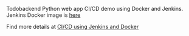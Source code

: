 Todobackend Python web app CI/CD demo using Docker and Jenkins. Jenkins Docker image is [here](https://github.com/w7089/docker_in_jenkins)

Find more details at [CI/CD using Jenkins and Docker](https://www.rokpoto.com/ci-cd-using-jenkins-and-docker/)
